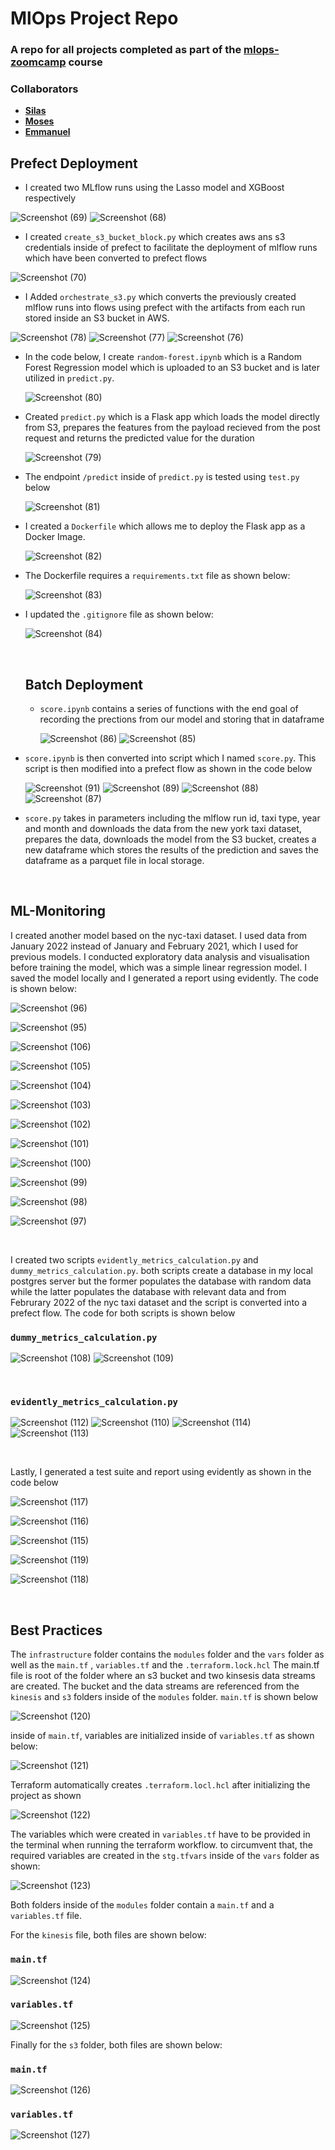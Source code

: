 # **MlOps Project Repo**

### A repo for all projects completed as part of the [mlops-zoomcamp](https://github.com/DataTalksClub/mlops-zoomcamp) course

### Collaborators

- **[Silas](https://github.com/Silas-Asamoah)**
- **[Moses](https://github.com/mosesRGT)**
- **[Emmanuel](https://github.com/emmanuelkyeremeh)**

## Prefect Deployment


- I created two MLflow runs using the Lasso model and XGBoost respectively


![Screenshot (69)](https://github.com/emmanuelkyeremeh/MLOps-project/assets/71068159/0ed83c6f-e0bb-4dc4-a4e2-323dcd4fac2b)
![Screenshot (68)](https://github.com/emmanuelkyeremeh/MLOps-project/assets/71068159/53725fdf-6201-410d-a42d-3d638160cc83)


- I created `create_s3_bucket_block.py` which creates aws ans s3 credentials inside of prefect to facilitate the deployment of mlflow runs which have been converted to prefect flows

![Screenshot (70)](https://github.com/emmanuelkyeremeh/MLOps-project/assets/71068159/22317be9-f9c3-4dc3-82c1-445c99083a99)

- I Added `orchestrate_s3.py` which converts the previously created mlflow runs into flows using prefect with the artifacts from each run stored inside an S3 bucket in AWS.


![Screenshot (78)](https://github.com/emmanuelkyeremeh/MLOps-project/assets/71068159/b85f35af-e148-49fa-b2e6-ae2093b68d68)
![Screenshot (77)](https://github.com/emmanuelkyeremeh/MLOps-project/assets/71068159/ae22b913-b78f-4342-9396-38a913357e1f)
![Screenshot (76)](https://github.com/emmanuelkyeremeh/MLOps-project/assets/71068159/48238f47-1181-4d22-a913-6b5a104413ed)

- In the code below, I create `random-forest.ipynb` which is a Random Forest Regression model which is uploaded to an S3 bucket and is later utilized in `predict.py`.

  ![Screenshot (80)](https://github.com/emmanuelkyeremeh/MLOps-project/assets/71068159/ab7cdabb-421a-4e31-a808-e80dde0acd13)

- Created `predict.py` which is a Flask app which loads the model directly from S3, prepares the features from the payload recieved from the post request and returns the predicted value for the duration

  ![Screenshot (79)](https://github.com/emmanuelkyeremeh/MLOps-project/assets/71068159/db0ad607-563c-4db5-a537-d62065e899cf)

- The endpoint `/predict` inside of `predict.py` is tested using `test.py` below

  ![Screenshot (81)](https://github.com/emmanuelkyeremeh/MLOps-project/assets/71068159/237525fb-3d10-410b-bfab-c2486fc17035)

- I created a `Dockerfile` which allows me to deploy the Flask app as a Docker Image.

  ![Screenshot (82)](https://github.com/emmanuelkyeremeh/MLOps-project/assets/71068159/baafeb9b-5104-495d-b494-3200109095e5)

- The Dockerfile requires a `requirements.txt` file as shown below:

  ![Screenshot (83)](https://github.com/emmanuelkyeremeh/MLOps-project/assets/71068159/41f8d4d8-52c9-4926-bbd3-f0cd7c8827bb)

- I updated the `.gitignore` file as shown below:

  ![Screenshot (84)](https://github.com/emmanuelkyeremeh/MLOps-project/assets/71068159/484240b5-55c8-4c0e-8c69-098079137b76)


  <br/>

  ## Batch Deployment

  - `score.ipynb` contains a series of functions with the end goal of recording the prections from our model and storing that in dataframe

    ![Screenshot (86)](https://github.com/emmanuelkyeremeh/MLOps-project/assets/71068159/5af1623f-a851-4748-b528-408ff31b12dd)
    ![Screenshot (85)](https://github.com/emmanuelkyeremeh/MLOps-project/assets/71068159/3e74c882-a525-4ca2-b065-81e5561ebf88)

- `score.ipynb` is then converted into script which I named `score.py`. This script is then modified into a prefect flow as shown in the code below

  ![Screenshot (91)](https://github.com/emmanuelkyeremeh/MLOps-project/assets/71068159/b4ce6e9c-c4e0-4beb-934d-647e1f116caf)
  ![Screenshot (89)](https://github.com/emmanuelkyeremeh/MLOps-project/assets/71068159/4f12b883-704d-4b3c-9479-8cdb6fa4f42d)
  ![Screenshot (88)](https://github.com/emmanuelkyeremeh/MLOps-project/assets/71068159/b3b7c0c4-4901-4662-8d8d-4622f8ffeffd)
  ![Screenshot (87)](https://github.com/emmanuelkyeremeh/MLOps-project/assets/71068159/1afb76aa-2e61-40e2-af35-779b40ad04a3)

- `score.py` takes in parameters including the mlflow run id, taxi type, year and month and downloads the data from the new york taxi dataset, prepares the data, downloads the model from the S3 bucket, creates a new dataframe which stores the results of the prediction and saves the dataframe as a parquet file in local storage.


<br/>

## ML-Monitoring

I created another model based on the nyc-taxi dataset. I used data from January 2022 instead of January and February 2021, which I used for previous models. I conducted exploratory data analysis and visualisation before training the model, which was a simple linear regression model. I saved the model locally and I generated a report using evidently. The code is shown below:

![Screenshot (96)](https://github.com/emmanuelkyeremeh/MLOps-project/assets/71068159/bf828be5-d262-470b-baeb-2c2af73571f8)
<br/>

![Screenshot (95)](https://github.com/emmanuelkyeremeh/MLOps-project/assets/71068159/e918eced-c602-4334-a242-fd9df4b4d8ec)
<br/>

![Screenshot (106)](https://github.com/emmanuelkyeremeh/MLOps-project/assets/71068159/263b3c94-6895-4032-a29e-da77d1dd07d5)
<br/>

![Screenshot (105)](https://github.com/emmanuelkyeremeh/MLOps-project/assets/71068159/7c1639d1-d3b4-48c9-b1f8-92bbb2a1b03e)
<br/>

![Screenshot (104)](https://github.com/emmanuelkyeremeh/MLOps-project/assets/71068159/8fbed2ce-514c-4a83-a64b-baa9d273de74)
<br/>

![Screenshot (103)](https://github.com/emmanuelkyeremeh/MLOps-project/assets/71068159/ac54b90c-a937-4fc3-b1b4-eff27d55958f)
<br/>

![Screenshot (102)](https://github.com/emmanuelkyeremeh/MLOps-project/assets/71068159/ef97dacd-3b69-4730-b897-a96ffa5943f1)
<br/>

![Screenshot (101)](https://github.com/emmanuelkyeremeh/MLOps-project/assets/71068159/040f8758-3301-42f2-88dc-cb02d295d435)
<br/>

![Screenshot (100)](https://github.com/emmanuelkyeremeh/MLOps-project/assets/71068159/dbb45986-11b0-4912-9682-a179d180136d)
<br/>

![Screenshot (99)](https://github.com/emmanuelkyeremeh/MLOps-project/assets/71068159/e88b7948-5c69-4b1f-b2ea-91b75b205cdc)
<br/>

![Screenshot (98)](https://github.com/emmanuelkyeremeh/MLOps-project/assets/71068159/678e3b35-5b09-4712-b577-c4c4b7f0414d)
<br/>

![Screenshot (97)](https://github.com/emmanuelkyeremeh/MLOps-project/assets/71068159/50b136b6-717c-42f3-b061-e6e8c1fa8a78)

<br/>

I created two scripts `evidently_metrics_calculation.py` and `dummy_metrics_calculation.py`. both scripts create a database in my local postgres server but the former populates the database with random data while the latter populates the database with relevant data and from Februrary 2022 of the nyc taxi dataset and the script is converted into a prefect flow. The code for both scripts is shown below

### `dummy_metrics_calculation.py`

![Screenshot (108)](https://github.com/emmanuelkyeremeh/MLOps-project/assets/71068159/66afbea7-14a5-4498-92fb-16cb90c4bea7)
![Screenshot (109)](https://github.com/emmanuelkyeremeh/MLOps-project/assets/71068159/263933c3-8fcc-4eaa-8ece-60a34b79de48)

<br/>

### `evidently_metrics_calculation.py`

![Screenshot (112)](https://github.com/emmanuelkyeremeh/MLOps-project/assets/71068159/d1b480ca-5429-432b-86a6-1025529e3827)
![Screenshot (110)](https://github.com/emmanuelkyeremeh/MLOps-project/assets/71068159/71e45c08-fd33-4fb9-9f2d-3778f8f05783)
![Screenshot (114)](https://github.com/emmanuelkyeremeh/MLOps-project/assets/71068159/49c1e34d-f64f-4a00-a602-52f30b1f5e5a)
![Screenshot (113)](https://github.com/emmanuelkyeremeh/MLOps-project/assets/71068159/072fc6c9-dd07-4572-baff-e0dbaac864f3)

<br/>

Lastly, I generated a test suite and report using evidently as shown in the code below

![Screenshot (117)](https://github.com/emmanuelkyeremeh/MLOps-project/assets/71068159/820a3f27-5fb4-43cc-9533-3ab338623fd8)
<br/>

![Screenshot (116)](https://github.com/emmanuelkyeremeh/MLOps-project/assets/71068159/3dd2bab2-5639-46a2-9008-90310b1333e4)
<br/>

![Screenshot (115)](https://github.com/emmanuelkyeremeh/MLOps-project/assets/71068159/4e2bed1d-4618-4731-9668-0ea0ced2040c)
<br/>

![Screenshot (119)](https://github.com/emmanuelkyeremeh/MLOps-project/assets/71068159/88eb329a-4615-4b20-9bac-867b8771f582)
<br/>

![Screenshot (118)](https://github.com/emmanuelkyeremeh/MLOps-project/assets/71068159/fb1e1a87-f523-40b6-8a9a-92f6e9877719)

<br/>

## Best Practices

The `infrastructure` folder contains the `modules` folder and the `vars` folder as well as the `main.tf` , `variables.tf` and the `.terraform.lock.hcl` The main.tf file is root of the folder where an s3 bucket and two kinsesis data streams are created. The bucket and the data streams are referenced from the `kinesis` and `s3` folders inside of the `modules` folder.
`main.tf` is shown below

![Screenshot (120)](https://github.com/emmanuelkyeremeh/MLOps-project/assets/71068159/a6864862-6b60-472e-98be-a852c8ba8ac4)

inside of `main.tf`, variables are initialized inside of `variables.tf` as shown below:

![Screenshot (121)](https://github.com/emmanuelkyeremeh/MLOps-project/assets/71068159/fbe1fc82-a2de-4d35-99f8-973aa075050b)

Terraform automatically creates `.terraform.locl.hcl` after initializing the project as shown

![Screenshot (122)](https://github.com/emmanuelkyeremeh/MLOps-project/assets/71068159/d6a9d6cd-fd7e-442a-904a-a11edf714c36)

The variables which were created in `variables.tf` have to be provided in the terminal when running the terraform workflow. to circumvent that, the required variables are created in the `stg.tfvars` inside of the `vars` folder as shown:

![Screenshot (123)](https://github.com/emmanuelkyeremeh/MLOps-project/assets/71068159/22862e44-e8f0-40c2-856c-e00794c0f4d6)

Both folders inside of the `modules` folder contain a `main.tf` and a `variables.tf` file.

For the `kinesis` file, both files are shown below:

### `main.tf`

![Screenshot (124)](https://github.com/emmanuelkyeremeh/MLOps-project/assets/71068159/15d84eef-09b5-4ce4-b142-cc857b0992e3)

### `variables.tf`

![Screenshot (125)](https://github.com/emmanuelkyeremeh/MLOps-project/assets/71068159/50118b07-a6fc-41e3-935d-e2fd27cd8ce1)

Finally for the `s3` folder, both files are shown below:

### `main.tf`

![Screenshot (126)](https://github.com/emmanuelkyeremeh/MLOps-project/assets/71068159/ccb31271-dc25-441c-bb6a-892ac405c0bb)

### `variables.tf`

![Screenshot (127)](https://github.com/emmanuelkyeremeh/MLOps-project/assets/71068159/b88fdd05-564d-4b40-a731-277efcf47b1a)


